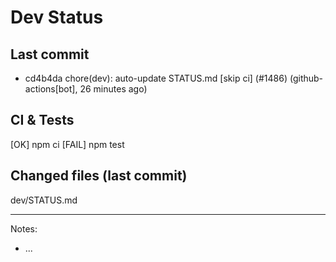 # Dev Status

## Last commit
- cd4b4da chore(dev): auto-update STATUS.md [skip ci] (#1486) (github-actions[bot], 26 minutes ago)
## CI & Tests
[OK] npm ci
[FAIL] npm test

## Changed files (last commit)
dev/STATUS.md

---
Notes:
- ...
